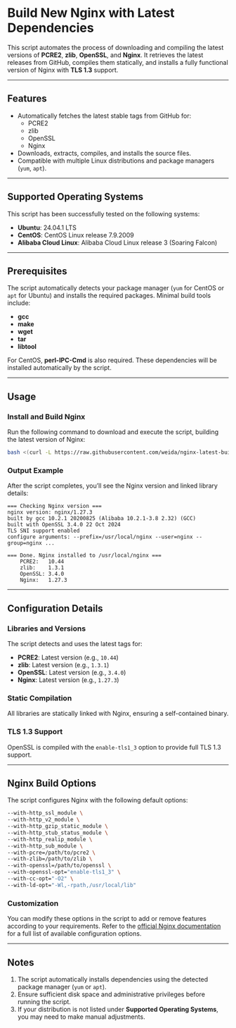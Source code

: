 # Build New Nginx with Latest Dependencies

This script automates the process of downloading and compiling the latest versions of **PCRE2**, **zlib**, **OpenSSL**, and **Nginx**. It retrieves the latest releases from GitHub, compiles them statically, and installs a fully functional version of Nginx with **TLS 1.3** support.

---

## Features

- Automatically fetches the latest stable tags from GitHub for:
  - PCRE2
  - zlib
  - OpenSSL
  - Nginx
- Downloads, extracts, compiles, and installs the source files.
- Compatible with multiple Linux distributions and package managers (`yum`, `apt`).

---

## Supported Operating Systems

This script has been successfully tested on the following systems:

- **Ubuntu**: 24.04.1 LTS
- **CentOS**: CentOS Linux release 7.9.2009
- **Alibaba Cloud Linux**: Alibaba Cloud Linux release 3 (Soaring Falcon)

---

## Prerequisites

The script automatically detects your package manager (`yum` for CentOS or `apt` for Ubuntu) and installs the required packages. Minimal build tools include:

- **gcc**
- **make**
- **wget**
- **tar**
- **libtool**

For CentOS, **perl-IPC-Cmd** is also required. These dependencies will be installed automatically by the script.

---

## Usage

### Install and Build Nginx

Run the following command to download and execute the script, building the latest version of Nginx:

```bash
bash <(curl -L https://raw.githubusercontent.com/weida/nginx-latest-builder/refs/heads/main/nginx-builder.sh)
```

### Output Example

After the script completes, you’ll see the Nginx version and linked library details:

```plaintext
=== Checking Nginx version ===
nginx version: nginx/1.27.3
built by gcc 10.2.1 20200825 (Alibaba 10.2.1-3.8 2.32) (GCC)
built with OpenSSL 3.4.0 22 Oct 2024
TLS SNI support enabled
configure arguments: --prefix=/usr/local/nginx --user=nginx --group=nginx ...
```

```plaintext
=== Done. Nginx installed to /usr/local/nginx ===
    PCRE2:   10.44
    zlib:    1.3.1
    OpenSSL: 3.4.0
    Nginx:   1.27.3
```

---

## Configuration Details

### Libraries and Versions

The script detects and uses the latest tags for:

- **PCRE2**: Latest version (e.g., `10.44`)
- **zlib**: Latest version (e.g., `1.3.1`)
- **OpenSSL**: Latest version (e.g., `3.4.0`)
- **Nginx**: Latest version (e.g., `1.27.3`)

### Static Compilation

All libraries are statically linked with Nginx, ensuring a self-contained binary.

### TLS 1.3 Support

OpenSSL is compiled with the `enable-tls1_3` option to provide full TLS 1.3 support.

---

## Nginx Build Options

The script configures Nginx with the following default options:

```bash
--with-http_ssl_module \
--with-http_v2_module \
--with-http_gzip_static_module \
--with-http_stub_status_module \
--with-http_realip_module \
--with-http_sub_module \
--with-pcre=/path/to/pcre2 \
--with-zlib=/path/to/zlib \
--with-openssl=/path/to/openssl \
--with-openssl-opt="enable-tls1_3" \
--with-cc-opt="-O2" \
--with-ld-opt="-Wl,-rpath,/usr/local/lib"
```

### Customization

You can modify these options in the script to add or remove features according to your requirements. Refer to the [official Nginx documentation](http://nginx.org/en/docs/) for a full list of available configuration options.

---

## Notes

1. The script automatically installs dependencies using the detected package manager (`yum` or `apt`).
2. Ensure sufficient disk space and administrative privileges before running the script.
3. If your distribution is not listed under **Supported Operating Systems**, you may need to make manual adjustments.
